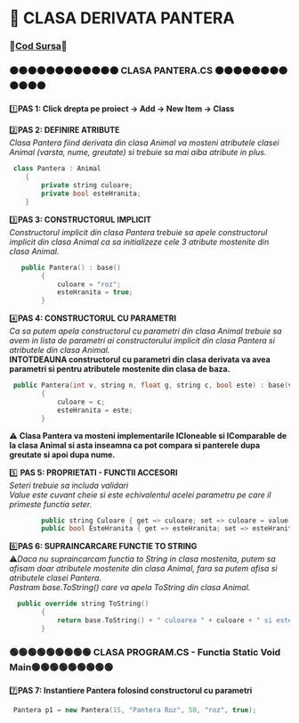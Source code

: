 # 🎯 CLASA DERIVATA PANTERA </br>
### 🔮[Cod Sursa](https://github.com/Adriana-Giol/Programare-Aplicatii-Windows/blob/main/1.%20Laborator/2.%20Seminar%202/%5BClean%5DCiurea_Seminar2_1046/Pantera.cs)🔮
### 🟠🟠🟠🟠🟠🟠🟠🟠🟠🟠🟠🟠 CLASA PANTERA.CS 🟠🟠🟠🟠🟠🟠🟠🟠🟠🟠🟠🟠
1️⃣**PAS 1: Click drepta pe proiect -> Add -> New Item -> Class**</br>

2️⃣**PAS 2: DEFINIRE ATRIBUTE**</br>
*Clasa Pantera fiind derivata din clasa Animal va mosteni atributele clasei Animal (varsta, nume, greutate) si trebuie sa mai aiba atribute in plus.*</br>
```cpp
 class Pantera : Animal
    {
        private string culoare;
        private bool esteHranita;
    }
```

3️⃣**PAS 3: CONSTRUCTORUL IMPLICIT**</br>
*Constructorul implicit din clasa Pantera trebuie sa apele constructorul implicit din clasa Animal ca sa initializeze cele 3 atribute mostenite din clasa Animal.*</br>
```cpp
   public Pantera() : base()
        {
            culoare = "roz";
            esteHranita = true;
        }
```

4️⃣**PAS 4: CONSTRUCTORUL CU PARAMETRI**</br>
*Ca sa putem apela constructorul cu parametri din clasa Animal trebuie sa avem in lista de parametri ai constructorului implicit din clasa Pantera si atributele din clasa Animal.*</br>
**INTOTDEAUNA constructorul cu parametri din clasa derivata va avea parametri si pentru atributele mostenite din clasa de baza.**<br>
```cpp
 public Pantera(int v, string n, float g, string c, bool este) : base(v, n, g)
        {
            culoare = c;
            esteHranita = este;
        }
```
⚠️ **Clasa Pantera va mosteni implementarile ICloneable si IComparable de la clasa Animal si asta inseamna ca pot compara si panterele dupa greutate si apoi dupa nume.**</br>

5️⃣ **PAS 5: PROPRIETATI - FUNCTII ACCESORI**</br>
*Seteri trebuie sa includa validari*</br>
*Value este cuvant cheie si este echivalentul acelei parametru pe care il primeste functia seter.*</br>
```cpp
        public string Culoare { get => culoare; set => culoare = value; }
        public bool EsteHranita { get => esteHranita; set => esteHranita = value; }
```


6️⃣**PAS 6: SUPRAINCARCARE FUNCTIE TO STRING**</br>
⚠️*Daca nu supraincarcam functia to String in clasa mostenita, putem sa afisam doar atributele mostenite din clasa Animal, fara sa putem afisa si atributele clasei Pantera.*</br>
*Pastram base.ToString() care va apela ToString din clasa Animal.*</br>
```cpp
  public override string ToString()
        {
            return base.ToString() + " culoarea " + culoare + " si este hranita " + esteHranita;
        }
```
### 🟢🟢🟢🟢🟢🟢🟢🟢🟢 CLASA PROGRAM.CS - Functia Static Void Main🟢🟢🟢🟢🟢🟢🟢🟢🟢
7️⃣**PAS 7: Instantiere Pantera folosind constructorul cu parametri**</br>
```cpp
 Pantera p1 = new Pantera(15, "Pantera Roz", 50, "roz", true);
```

